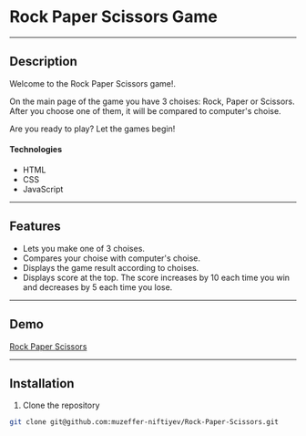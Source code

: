 # Rock Paper Scissors Game

---

## Description

Welcome to the  Rock Paper Scissors game!.

On the main page of the game you have 3 choises: Rock, Paper or Scissors. After you choose one of them, it will be compared to computer's choise.

Are you ready to play? Let the games begin!

#### Technologies

- HTML
- CSS
- JavaScript

---

## Features

- Lets you make one of 3 choises.
- Compares your choise with computer's choise.
- Displays the game result according to choises.
- Displays score at the top. The score increases by 10 each time you win and decreases by 5 each time you lose.

---

## Demo

[Rock Paper Scissors](https://muzeffer-niftiyev.github.io/rock-paper-scissors/)

---

## Installation

1. Clone the repository

```bash
git clone git@github.com:muzeffer-niftiyev/Rock-Paper-Scissors.git
```
